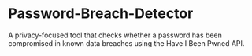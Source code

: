 # Password-Breach-Detector
A privacy-focused tool that checks whether a password has been compromised in known data breaches using the Have I Been Pwned API.
